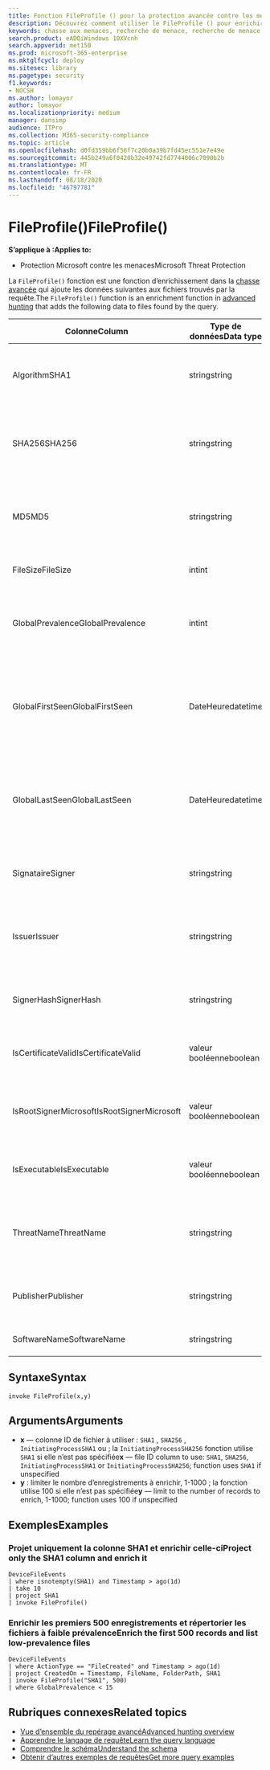 ```yaml
---
title: Fonction FileProfile () pour la protection avancée contre les menaces Microsoft
description: Découvrez comment utiliser le FileProfile () pour enrichir les informations sur les fichiers dans les résultats de la recherche avancée de la chasse
keywords: chasse aux menaces, recherche de menace, recherche de menace informatique, protection contre les menaces Microsoft, Microsoft 365, MTP, M365, recherche, requête, télémétrie, référence de schéma, Kusto, FileProfile, profil de fichier, fonction, enrichissement
search.product: eADQiWindows 10XVcnh
search.appverid: met150
ms.prod: microsoft-365-enterprise
ms.mktglfcycl: deploy
ms.sitesec: library
ms.pagetype: security
f1.keywords:
- NOCSH
ms.author: lomayor
author: lomayor
ms.localizationpriority: medium
manager: dansimp
audience: ITPro
ms.collection: M365-security-compliance
ms.topic: article
ms.openlocfilehash: d0fd359bb6f56f7c20b0a39b7fd45ec551e7e49e
ms.sourcegitcommit: 445b249a6f0420b32e49742fd7744006c7090b2b
ms.translationtype: MT
ms.contentlocale: fr-FR
ms.lasthandoff: 08/18/2020
ms.locfileid: "46797781"
---
```

# <a name="fileprofile"></a><span data-ttu-id="19a0f-104">FileProfile()</span><span class="sxs-lookup"><span data-stu-id="19a0f-104">FileProfile()</span></span>

<span data-ttu-id="19a0f-105">**S’applique à :**</span><span class="sxs-lookup"><span data-stu-id="19a0f-105">**Applies to:**</span></span>
- <span data-ttu-id="19a0f-106">Protection Microsoft contre les menaces</span><span class="sxs-lookup"><span data-stu-id="19a0f-106">Microsoft Threat Protection</span></span>

<span data-ttu-id="19a0f-107">La `FileProfile()` fonction est une fonction d’enrichissement dans la [chasse avancée](advanced-hunting-overview.md) qui ajoute les données suivantes aux fichiers trouvés par la requête.</span><span class="sxs-lookup"><span data-stu-id="19a0f-107">The `FileProfile()` function is an enrichment function in [advanced hunting](advanced-hunting-overview.md) that adds the following data to files found by the query.</span></span>

| <span data-ttu-id="19a0f-108">Colonne</span><span class="sxs-lookup"><span data-stu-id="19a0f-108">Column</span></span> | <span data-ttu-id="19a0f-109">Type de données</span><span class="sxs-lookup"><span data-stu-id="19a0f-109">Data type</span></span> | <span data-ttu-id="19a0f-110">Description</span><span class="sxs-lookup"><span data-stu-id="19a0f-110">Description</span></span> |
|------------|-------------|-------------|
| <span data-ttu-id="19a0f-111">Algorithm</span><span class="sxs-lookup"><span data-stu-id="19a0f-111">SHA1</span></span> | <span data-ttu-id="19a0f-112">string</span><span class="sxs-lookup"><span data-stu-id="19a0f-112">string</span></span> | <span data-ttu-id="19a0f-113">SHA-1 du fichier auquel l’action enregistrée a été appliquée</span><span class="sxs-lookup"><span data-stu-id="19a0f-113">SHA-1 of the file that the recorded action was applied to</span></span> |
| <span data-ttu-id="19a0f-114">SHA256</span><span class="sxs-lookup"><span data-stu-id="19a0f-114">SHA256</span></span> | <span data-ttu-id="19a0f-115">string</span><span class="sxs-lookup"><span data-stu-id="19a0f-115">string</span></span> | <span data-ttu-id="19a0f-116">SHA-256 du fichier auquel l’action enregistrée a été appliquée</span><span class="sxs-lookup"><span data-stu-id="19a0f-116">SHA-256 of the file that the recorded action was applied to</span></span> |
| <span data-ttu-id="19a0f-117">MD5</span><span class="sxs-lookup"><span data-stu-id="19a0f-117">MD5</span></span> | <span data-ttu-id="19a0f-118">string</span><span class="sxs-lookup"><span data-stu-id="19a0f-118">string</span></span> | <span data-ttu-id="19a0f-119">Hachage MD5 du fichier auquel l’action enregistrée a été appliquée</span><span class="sxs-lookup"><span data-stu-id="19a0f-119">MD5 hash of the file that the recorded action was applied to</span></span> |
| <span data-ttu-id="19a0f-120">FileSize</span><span class="sxs-lookup"><span data-stu-id="19a0f-120">FileSize</span></span> | <span data-ttu-id="19a0f-121">int</span><span class="sxs-lookup"><span data-stu-id="19a0f-121">int</span></span> | <span data-ttu-id="19a0f-122">Taille du fichier en octets</span><span class="sxs-lookup"><span data-stu-id="19a0f-122">Size of the file in bytes</span></span> |
| <span data-ttu-id="19a0f-123">GlobalPrevalence</span><span class="sxs-lookup"><span data-stu-id="19a0f-123">GlobalPrevalence</span></span> | <span data-ttu-id="19a0f-124">int</span><span class="sxs-lookup"><span data-stu-id="19a0f-124">int</span></span> | <span data-ttu-id="19a0f-125">Nombre d’instances de l’entité observées par Microsoft globalement</span><span class="sxs-lookup"><span data-stu-id="19a0f-125">Number of instances of the entity observed by Microsoft globally</span></span> |
| <span data-ttu-id="19a0f-126">GlobalFirstSeen</span><span class="sxs-lookup"><span data-stu-id="19a0f-126">GlobalFirstSeen</span></span> | <span data-ttu-id="19a0f-127">DateHeure</span><span class="sxs-lookup"><span data-stu-id="19a0f-127">datetime</span></span> | <span data-ttu-id="19a0f-128">Date et heure auxquelles l’entité a été observée pour la première fois par Microsoft de manière globale</span><span class="sxs-lookup"><span data-stu-id="19a0f-128">Date and time when the entity was first observed by Microsoft globally</span></span> |
| <span data-ttu-id="19a0f-129">GlobalLastSeen</span><span class="sxs-lookup"><span data-stu-id="19a0f-129">GlobalLastSeen</span></span> | <span data-ttu-id="19a0f-130">DateHeure</span><span class="sxs-lookup"><span data-stu-id="19a0f-130">datetime</span></span> | <span data-ttu-id="19a0f-131">Date et heure auxquelles l’entité a été observée pour la dernière fois par Microsoft globalement</span><span class="sxs-lookup"><span data-stu-id="19a0f-131">Date and time when the entity was last observed by Microsoft globally</span></span> |
| <span data-ttu-id="19a0f-132">Signataire</span><span class="sxs-lookup"><span data-stu-id="19a0f-132">Signer</span></span> | <span data-ttu-id="19a0f-133">string</span><span class="sxs-lookup"><span data-stu-id="19a0f-133">string</span></span> | <span data-ttu-id="19a0f-134">Informations sur le signataire du fichier</span><span class="sxs-lookup"><span data-stu-id="19a0f-134">Information about the signer of the file</span></span> |
| <span data-ttu-id="19a0f-135">Issuer</span><span class="sxs-lookup"><span data-stu-id="19a0f-135">Issuer</span></span> | <span data-ttu-id="19a0f-136">string</span><span class="sxs-lookup"><span data-stu-id="19a0f-136">string</span></span> | <span data-ttu-id="19a0f-137">Informations sur l’autorité de certification émettrice</span><span class="sxs-lookup"><span data-stu-id="19a0f-137">Information about the issuing certificate authority (CA)</span></span> |
| <span data-ttu-id="19a0f-138">SignerHash</span><span class="sxs-lookup"><span data-stu-id="19a0f-138">SignerHash</span></span> | <span data-ttu-id="19a0f-139">string</span><span class="sxs-lookup"><span data-stu-id="19a0f-139">string</span></span> | <span data-ttu-id="19a0f-140">Valeur de hachage unique identifiant le signataire</span><span class="sxs-lookup"><span data-stu-id="19a0f-140">Unique hash value identifying the signer</span></span> |
| <span data-ttu-id="19a0f-141">IsCertificateValid</span><span class="sxs-lookup"><span data-stu-id="19a0f-141">IsCertificateValid</span></span> | <span data-ttu-id="19a0f-142">valeur booléenne</span><span class="sxs-lookup"><span data-stu-id="19a0f-142">boolean</span></span> | <span data-ttu-id="19a0f-143">Si le certificat utilisé pour signer le fichier est valide</span><span class="sxs-lookup"><span data-stu-id="19a0f-143">Whether the certificate used to sign the file is valid</span></span> |
| <span data-ttu-id="19a0f-144">IsRootSignerMicrosoft</span><span class="sxs-lookup"><span data-stu-id="19a0f-144">IsRootSignerMicrosoft</span></span> | <span data-ttu-id="19a0f-145">valeur booléenne</span><span class="sxs-lookup"><span data-stu-id="19a0f-145">boolean</span></span> | <span data-ttu-id="19a0f-146">Indique si le signataire du certificat racine est Microsoft</span><span class="sxs-lookup"><span data-stu-id="19a0f-146">Indicates whether the signer of the root certificate is Microsoft</span></span> |
| <span data-ttu-id="19a0f-147">IsExecutable</span><span class="sxs-lookup"><span data-stu-id="19a0f-147">IsExecutable</span></span> | <span data-ttu-id="19a0f-148">valeur booléenne</span><span class="sxs-lookup"><span data-stu-id="19a0f-148">boolean</span></span> | <span data-ttu-id="19a0f-149">Indique si le fichier est un fichier exécutable portable (PE)</span><span class="sxs-lookup"><span data-stu-id="19a0f-149">Whether the file is a Portable Executable (PE) file</span></span> |
| <span data-ttu-id="19a0f-150">ThreatName</span><span class="sxs-lookup"><span data-stu-id="19a0f-150">ThreatName</span></span> | <span data-ttu-id="19a0f-151">string</span><span class="sxs-lookup"><span data-stu-id="19a0f-151">string</span></span> | <span data-ttu-id="19a0f-152">Nom de détection pour tout programme malveillant ou autre menace détectée</span><span class="sxs-lookup"><span data-stu-id="19a0f-152">Detection name for any malware or other threats found</span></span> |
| <span data-ttu-id="19a0f-153">Publisher</span><span class="sxs-lookup"><span data-stu-id="19a0f-153">Publisher</span></span> | <span data-ttu-id="19a0f-154">string</span><span class="sxs-lookup"><span data-stu-id="19a0f-154">string</span></span> | <span data-ttu-id="19a0f-155">Nom de l’organisation qui a publié le fichier</span><span class="sxs-lookup"><span data-stu-id="19a0f-155">Name of the organization that published the file</span></span> |
| <span data-ttu-id="19a0f-156">SoftwareName</span><span class="sxs-lookup"><span data-stu-id="19a0f-156">SoftwareName</span></span> | <span data-ttu-id="19a0f-157">string</span><span class="sxs-lookup"><span data-stu-id="19a0f-157">string</span></span> | <span data-ttu-id="19a0f-158">Nom du produit logiciel</span><span class="sxs-lookup"><span data-stu-id="19a0f-158">Name of the software product</span></span> |

## <a name="syntax"></a><span data-ttu-id="19a0f-159">Syntaxe</span><span class="sxs-lookup"><span data-stu-id="19a0f-159">Syntax</span></span>

```kusto
invoke FileProfile(x,y)
```

## <a name="arguments"></a><span data-ttu-id="19a0f-160">Arguments</span><span class="sxs-lookup"><span data-stu-id="19a0f-160">Arguments</span></span>

- <span data-ttu-id="19a0f-161">**x** — colonne ID de fichier à utiliser : `SHA1` , `SHA256` , `InitiatingProcessSHA1` ou ; la `InitiatingProcessSHA256` fonction utilise `SHA1` si elle n’est pas spécifiée</span><span class="sxs-lookup"><span data-stu-id="19a0f-161">**x** — file ID column to use: `SHA1`, `SHA256`, `InitiatingProcessSHA1` or `InitiatingProcessSHA256`; function uses `SHA1` if unspecified</span></span>
- <span data-ttu-id="19a0f-162">**y** : limiter le nombre d’enregistrements à enrichir, 1-1000 ; la fonction utilise 100 si elle n’est pas spécifiée</span><span class="sxs-lookup"><span data-stu-id="19a0f-162">**y** — limit to the number of records to enrich, 1-1000; function uses 100 if unspecified</span></span>

## <a name="examples"></a><span data-ttu-id="19a0f-163">Exemples</span><span class="sxs-lookup"><span data-stu-id="19a0f-163">Examples</span></span>

### <a name="project-only-the-sha1-column-and-enrich-it"></a><span data-ttu-id="19a0f-164">Projet uniquement la colonne SHA1 et enrichir celle-ci</span><span class="sxs-lookup"><span data-stu-id="19a0f-164">Project only the SHA1 column and enrich it</span></span>

```kusto
DeviceFileEvents
| where isnotempty(SHA1) and Timestamp > ago(1d)
| take 10
| project SHA1
| invoke FileProfile()
```

### <a name="enrich-the-first-500-records-and-list-low-prevalence-files"></a><span data-ttu-id="19a0f-165">Enrichir les premiers 500 enregistrements et répertorier les fichiers à faible prévalence</span><span class="sxs-lookup"><span data-stu-id="19a0f-165">Enrich the first 500 records and list low-prevalence files</span></span>

```kusto
DeviceFileEvents
| where ActionType == "FileCreated" and Timestamp > ago(1d)
| project CreatedOn = Timestamp, FileName, FolderPath, SHA1
| invoke FileProfile("SHA1", 500) 
| where GlobalPrevalence < 15
```

## <a name="related-topics"></a><span data-ttu-id="19a0f-166">Rubriques connexes</span><span class="sxs-lookup"><span data-stu-id="19a0f-166">Related topics</span></span>
- [<span data-ttu-id="19a0f-167">Vue d’ensemble du repérage avancé</span><span class="sxs-lookup"><span data-stu-id="19a0f-167">Advanced hunting overview</span></span>](advanced-hunting-overview.md)
- [<span data-ttu-id="19a0f-168">Apprendre le langage de requête</span><span class="sxs-lookup"><span data-stu-id="19a0f-168">Learn the query language</span></span>](advanced-hunting-query-language.md)
- [<span data-ttu-id="19a0f-169">Comprendre le schéma</span><span class="sxs-lookup"><span data-stu-id="19a0f-169">Understand the schema</span></span>](advanced-hunting-schema-tables.md)
- [<span data-ttu-id="19a0f-170">Obtenir d’autres exemples de requêtes</span><span class="sxs-lookup"><span data-stu-id="19a0f-170">Get more query examples</span></span>](advanced-hunting-shared-queries.md)